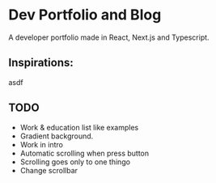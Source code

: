 # Dev Portfolio and Blog

A developer portfolio made in React, Next.js and Typescript. 

## Inspirations:
asdf



## TODO
 * Work & education list like examples
 * Gradient background.
 * Work in intro
 * Automatic scrolling when press button
 * Scrolling goes only to one thingo
 * Change scrollbar